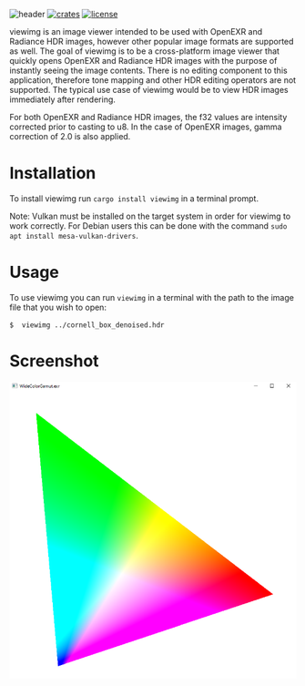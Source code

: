 ![header](header.png "viewimg")
[![crates](https://img.shields.io/crates/v/viewimg?style=flat-square)](https://crates.io/crates/viewimg) [![license](https://img.shields.io/crates/l/viewimg?style=flat-square)](https://crates.io/crates/viewimg)

viewimg is an image viewer intended to be used with OpenEXR and Radiance HDR images, however
other popular image formats are supported as well. The goal of viewimg is to be a cross-platform
image viewer that quickly opens OpenEXR and Radiance HDR images with the purpose of instantly
seeing the image contents. There is no editing component to this application,
therefore tone mapping and other HDR editing operators are not supported.
The typical use case of viewimg would be to view HDR images immediately after rendering.

For both OpenEXR and Radiance HDR images, the f32 values are intensity corrected prior to casting to u8. In the case of OpenEXR images, gamma correction of 2.0 is also applied.



Installation
============

To install viewimg run `cargo install viewimg` in a terminal prompt.

Note: Vulkan must be installed on the target system in order for viewimg to work correctly.
For Debian users this can be done with the command `sudo apt install mesa-vulkan-drivers`.

Usage
=====

To use viewimg you can run `viewimg` in a terminal with the path to the
image file that you wish to open:

    $  viewimg ../cornell_box_denoised.hdr

Screenshot
==========

![screenshot](screenshot.png "viewimg window screenshot")
